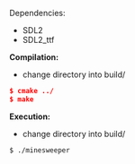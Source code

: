 Dependencies:
* SDL2
* SDL2_ttf

**Compilation:**
* change directory into build/
```cmake
$ cmake ../
$ make
```
**Execution:**
* change directory into build/
```bash
$ ./minesweeper 
```

